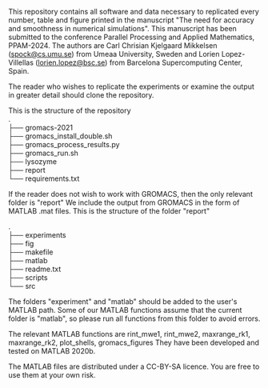 This repository contains all software and data necessary to replicated every number, table and figure printed in the manuscript "The need for accuracy and smoothness in numerical simulations".
This manuscript has been submitted to the conference Parallel Processing and Applied Mathematics, PPAM-2024.
The authors are Carl Chrisian Kjelgaard Mikkelsen (spock@cs.umu.se) from Umeaa University, Sweden and Lorien Lopez-Villellas (lorien.lopez@bsc.se) from Barcelona Supercomputing Center, Spain.

The reader who wishes to replicate the experiments or examine the output in greater detail should clone the repository. 

This is the structure of the repository</br>
. </br>
├── gromacs-2021 </br>
├── gromacs_install_double.sh</br>
├── gromacs_process_results.py</br>
├── gromacs_run.sh</br>
├── lysozyme</br>
├── report</br>
└── requirements.txt</br>

If the reader does not wish to work with GROMACS, then the only relevant folder is "report"
We include the output from GROMACS in the form of MATLAB .mat files.
This is the structure of the folder "report"

.</br>
├── experiments</br>
├── fig</br>
├── makefile</br>
├── matlab</br>
├── readme.txt</br>
├── scripts</br>
└── src</br>

The folders "experiment" and "matlab" should be added to the user's MATLAB path.
Some of our MATLAB functions assume that the current folder is "matlab", so please run all functions from this folder to avoid errors.

The relevant MATLAB functions are rint_mwe1, rint_mwe2, maxrange_rk1, maxrange_rk2, plot_shells, gromacs_figures
They have been developed and tested on MATLAB 2020b. 

The MATLAB files are distributed under a CC-BY-SA licence. You are free to use them at your own risk.
